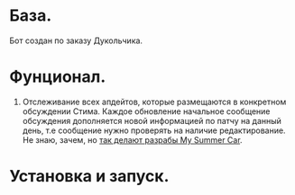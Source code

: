 # База.
Бот создан по заказу Дукольчика. 

# Фунционал.
1. Отслеживание всех апдейтов, которые размещаются в конкретном обсуждении Стима. Каждое обновление начальное сообщение обсуждения дополняется новой информацией по патчу на данный день, т.е сообщение нужно проверять на наличие редактирование. Не знаю, зачем, но [так делают разрабы My Summer Car](https://steamcommunity.com/app/516750/discussions/2/3069740688714545717/).

# Установка и запуск.